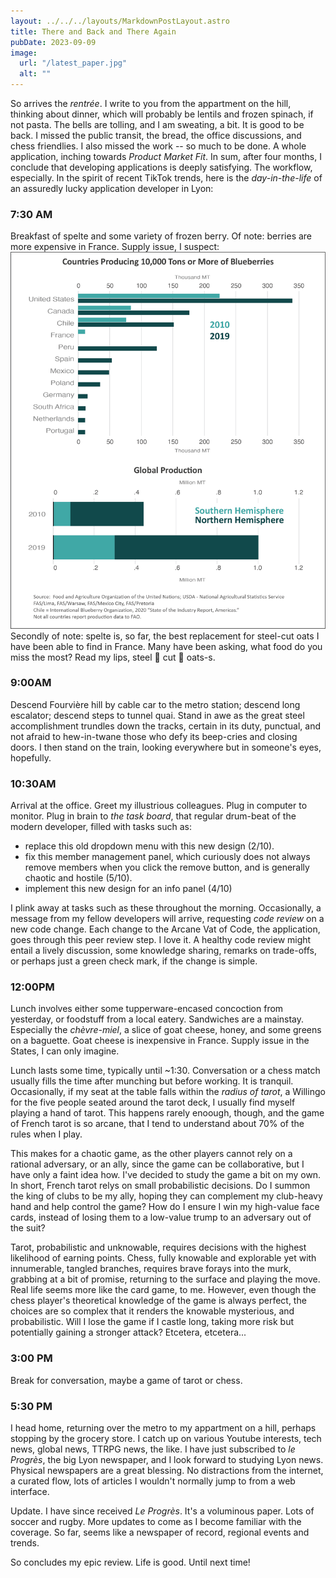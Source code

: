 ```yaml
---
layout: ../../../layouts/MarkdownPostLayout.astro
title: There and Back and There Again
pubDate: 2023-09-09
image:
  url: "/latest_paper.jpg"
  alt: ""
---
```


So arrives the _rentrée_. I write to you from the appartment on the hill, thinking about dinner, which will probably be lentils and frozen spinach, if not pasta. The bells are tolling, and I am sweating, a bit. It is good to be back. I missed the public transit, the bread, the office discussions, and chess friendlies. I also missed the work -- so much to be done. A whole application, inching towards _Product Market Fit_. In sum, after four months, I conclude that developing applications is deeply satisfying. The workflow, especially. In the spirit of recent TikTok trends, here is the _day-in-the-life_ of an assuredly lucky application developer in Lyon:

### 7:30 AM

Breakfast of spelte and some variety of frozen berry. Of note: berries are more expensive in France. Supply issue, I suspect: ![Blueberry production globally, courtesy the [Foreign Agricultural Service](https://www.fas.usda.gov/data/blueberries-around-globe-past-present-and-future)](../../../images/blueberry.png) Secondly of note: spelte is, so far, the best replacement for steel-cut oats I have been able to find in France. Many have been asking, what food do you miss the most? Read my lips, steel 👏 cut 👏 oats-s.

### 9:00AM

Descend Fourvière hill by cable car to the metro station; descend long escalator; descend steps to tunnel quai. Stand in awe as the great steel accomplishment trundles down the tracks, certain in its duty, punctual, and not afraid to hew-in-twane those who defy its beep-cries and closing doors. I then stand on the train, looking everywhere but in someone's eyes, hopefully.

### 10:30AM

Arrival at the office. Greet my illustrious colleagues. Plug in computer to monitor. Plug in brain to _the task board_, that regular drum-beat of the modern developer, filled with tasks such as:

- replace this old dropdown menu with this new design (2/10).
- fix this member management panel, which curiously does not always remove members when you click the remove button, and is generally chaotic and hostile (5/10).
- implement this new design for an info panel (4/10)

I plink away at tasks such as these throughout the morning. Occasionally, a message from my fellow developers will arrive, requesting _code review_ on a new code change. Each change to the Arcane Vat of Code, the application, goes through this peer review step. I love it. A healthy code review might entail a lively discussion, some knowledge sharing, remarks on trade-offs, or perhaps just a green check mark, if the change is simple.

### 12:00PM

Lunch involves either some tupperware-encased concoction from yesterday, or foodstuff from a local eatery. Sandwiches are a mainstay. Especially the _chèvre-miel_, a slice of goat cheese, honey, and some greens on a baguette. Goat cheese is inexpensive in France. Supply issue in the States, I can only imagine.

Lunch lasts some time, typically until ~1:30. Conversation or a chess match usually fills the time after munching but before working. It is tranquil. Occasionally, if my seat at the table falls within the _radius of tarot_, a Willingo for the five people seated around the tarot deck, I usually find myself playing a hand of tarot. This happens rarely enoough, though, and the game of French tarot is so arcane, that I tend to understand about 70% of the rules when I play.

This makes for a chaotic game, as the other players cannot rely on a rational adversary, or an ally, since the game can be collaborative, but I have only a faint idea how. I've decided to study the game a bit on my own. In short, French tarot relys on small probabilistic decisions. Do I summon the king of clubs to be my ally, hoping they can complement my club-heavy hand and help control the game? How do I ensure I win my high-value face cards, instead of losing them to a low-value trump to an adversary out of the suit?

Tarot, probabilistic and unknowable, requires decisions with the highest likelihood of earning points. Chess, fully knowable and explorable yet with innumerable, tangled branches, requires brave forays into the murk, grabbing at a bit of promise, returning to the surface and playing the move. Real life seems more like the card game, to me. However, even though the chess player's theoretical knowledge of the game is always perfect, the choices are so complex that it renders the knowable mysterious, and probabilistic. Will I lose the game if I castle long, taking more risk but potentially gaining a stronger attack? Etcetera, etcetera...

### 3:00 PM

Break for conversation, maybe a game of tarot or chess.

### 5:30 PM

I head home, returning over the metro to my appartment on a hill, perhaps stopping by the grocery store. I catch up on various Youtube interests, tech news, global news, TTRPG news, the like. I have just subscribed to _le Progrès_, the big Lyon newspaper, and I look forward to studying Lyon news. Physical newspapers are a great blessing. No distractions from the internet, a curated flow, lots of articles I wouldn't normally jump to from a web interface.

Update. I have since received _Le Progrès_. It's a voluminous paper. Lots of soccer and rugby. More updates to come as I become familiar with the coverage. So far, seems like a newspaper of record, regional events and trends.

So concludes my epic review. Life is good. Until next time!
